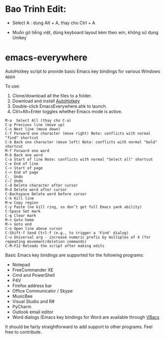 # Bao Trinh Edit:


- Select A : dung Alt + A, thay cho Ctrl + A 

-  Muốn gõ tiếng việt, dùng keyboard layout kèm theo win, không sử dụng Unikey 

# emacs-everywhere
AutoHotkey script to provide basic Emacs key bindings for various Windows apps

To use:

1. Clone/download all the files to a folder.
2. Download and install [AutoHotkey](https://www.autohotkey.com/)
3. Double-click EmacsEverywhere.ahk to launch.
4. Ctrl+Alt+Enter toggles whether Emacs mode is active.

```
M-a  Select All (thay cho C-a)
C-p	Previous line (move up)
C-n	Next line (move down)
C-f	Forward one character (move right) Note: conflicts with normal "find" shortcut
C-b	Back one character (move left) Note: conflicts with normal "bold" shortcut
M-f	Forward one word
M-b	Back one word
C-a	Start of line Note: conflicts with normal "Select all" shortcut
C-e	End of line
C-<	Start of page
C->	End of page
C-_	Undo
C-/ Undo
C-d	Delete character after cursor
M-d	Delete word after cursor
C-Backspace	Delete word before cursor
C-k	Kill line
M-w	Copy region
C-y	Paste (no kill ring, so don’t get full Emacs yank ability)
C-Space Set mark
C-g Clear mark
M-< Goto home
M-> Goto end
C-o Open line above cursor
C-Shift-f Send Ctrl-f (e.g., to trigger a 'Find' dialog)
C-u Universal arg - increase numeric prefix by multiples of 4 (for repeating movement/deletion commands)
C-M-F12 Reloads the script after making edits
```

Basic Emacs key bindings are supported for the following programs:

- Notepad
- FreeCommander XE
- Cmd and PowerShell
- P4V
- Firefox address bar
- Office Communicator / Skype
- MusicBee
- Visual Studio and R#
- PyCharm
- Outlook email editor
- Word dialogs (Emacs key bindings for Word are available through [VBacs](http://www.rath.ca/Misc/VBacs/)

It should be fairly straightforward to add support to other programs. Feel free to contribute.
